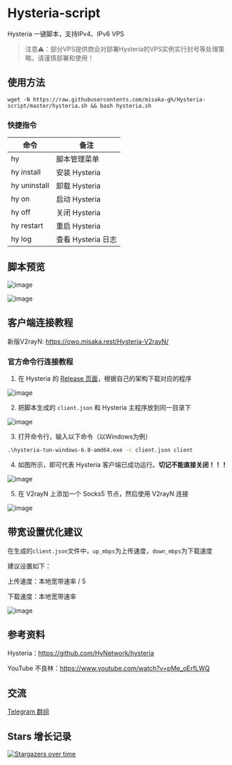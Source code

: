 # Hysteria-script

Hysteria 一键脚本，支持IPv4、IPv6 VPS

> 注意⚠：部分VPS提供商会对部署Hysteria的VPS实例实行封号等处理策略，请谨慎部署和使用！

## 使用方法

```shell
wget -N https://raw.githubusercontents.com/misaka-gh/Hysteria-script/master/hysteria.sh && bash hysteria.sh
```

### 快捷指令

|  命令   | 备注 |
|  ----  | ---- |
| hy | 脚本管理菜单 |
| hy install | 安装 Hysteria |
| hy uninstall | 卸载 Hysteria |
| hy on | 启动 Hysteria |
| hy off | 关闭 Hysteria |
| hy restart | 重启 Hysteria |
| hy log | 查看 Hysteria 日志 |

## 脚本预览

![image](https://user-images.githubusercontent.com/96560028/169633663-41807686-9284-4ce9-819d-74652957f038.png)

![image](https://user-images.githubusercontent.com/96560028/169633677-ec8243a1-b005-4265-8d98-5858a2f33c0c.png)

## 客户端连接教程

新版V2rayN: https://owo.misaka.rest/Hysteria-V2rayN/

### 官方命令行连接教程

1. 在 Hysteria 的 [Release 页面](https://github.com/HyNetwork/hysteria/releases)，根据自己的架构下载对应的程序

![image](https://user-images.githubusercontent.com/96560028/167276169-c24e2db7-7e39-45dc-aba9-127f1a48f01a.png)

2. 把脚本生成的 `client.json` 和 Hysteria 主程序放到同一目录下

![image](https://user-images.githubusercontent.com/96560028/167276200-f4e3cbd5-ce26-481b-9a55-cd159a92385d.png)

3. 打开命令行，输入以下命令（以Windows为例）

```bat
.\hysteria-tun-windows-6.0-amd64.exe -c client.json client
```

4. 如图所示，即可代表 Hysteria 客户端已成功运行。**切记不能直接关闭！！！**

![image](https://user-images.githubusercontent.com/96560028/167276127-2a2f7693-3d08-4a1e-a5ba-8031a8a4c4b2.png)

5. 在 V2rayN 上添加一个 Socks5 节点，然后使用 V2rayN 连接

![image](https://user-images.githubusercontent.com/96560028/167276239-9d4b9fbf-8b97-43ea-8313-96ad05ead039.png)

## 带宽设置优化建议

在生成的`client.json`文件中，`up_mbps`为上传速度，`down_mbps`为下载速度

建议设置如下：

上传速度：本地宽带速率 / 5

下载速度：本地宽带速率

![image](https://user-images.githubusercontent.com/96560028/169646250-605e05ac-78ed-41f3-9ea9-942ba26a151e.png)

## 参考资料

Hysteria：https://github.com/HyNetwork/hysteria

YouTube 不良林：https://www.youtube.com/watch?v=pMe_oErfLWQ

## 交流

[Telegram 群组](https://t.me/misakanetcn)

## Stars 增长记录

[![Stargazers over time](https://starchart.cc/misaka-ghHysteria-script.svg)](https://starchart.cc/misaka-gh/Hysteria-script)

